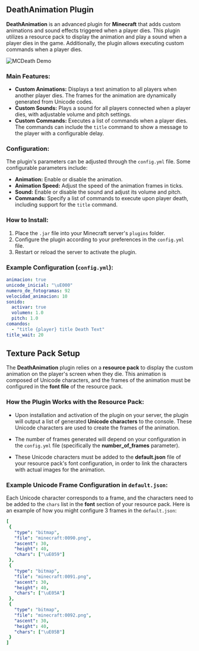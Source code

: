 ## DeathAnimation Plugin

**DeathAnimation** is an advanced plugin for **Minecraft** that adds custom animations and sound effects triggered when a player dies. This plugin utilizes a resource pack to display the animation and play a sound when a player dies in the game. Additionally, the plugin allows executing custom commands when a player dies.

![MCDeath Demo](https://media4.giphy.com/media/v1.Y2lkPTc5MGI3NjExNmtmemdjNjQ3NjlyZmIxbzluYmpoaW1kMzl2ZnU1YW5qcW5mbjQ2eiZlcD12MV9pbnRlcm5hbF9naWZfYnlfaWQmY3Q9Zw/u6OwFS94l8yJCtFVFy/giphy.gif)

  ### Main Features:

  - **Custom Animations:** Displays a text animation to all players when another player dies. The frames for the animation are dynamically generated from Unicode codes.
  - **Custom Sounds:** Plays a sound for all players connected when a player dies, with adjustable volume and pitch settings.
  - **Custom Commands:** Executes a list of commands when a player dies. The commands can include the `title` command to show a message to the player with a configurable delay.
  
  ### Configuration:

  The plugin's parameters can be adjusted through the `config.yml` file. Some configurable parameters include:

  - **Animation:** Enable or disable the animation.
  - **Animation Speed:** Adjust the speed of the animation frames in ticks.
  - **Sound:** Enable or disable the sound and adjust its volume and pitch.
  - **Commands:** Specify a list of commands to execute upon player death, including support for the `title` command.

  ### How to Install:

  1. Place the `.jar` file into your Minecraft server's `plugins` folder.
  2. Configure the plugin according to your preferences in the `config.yml` file.
  3. Restart or reload the server to activate the plugin.

  ### Example Configuration (`config.yml`):

  ```yaml
  animacion: true
  unicode_inicial: "\uE000"
  numero_de_fotogramas: 92
  velocidad_animacion: 10
  sonido:
    activar: true
    volumen: 1.0
    pitch: 1.0
  comandos:
    - "title {player} title Death Text"
  title_wait: 20
```
  ## Texture Pack Setup

  The **DeathAnimation** plugin relies on a **resource pack** to display the custom animation on the player's screen when they die. This animation is composed of Unicode characters, and the frames of the animation must be configured in the **font file** of the resource pack.

  ### How the Plugin Works with the Resource Pack:

  - Upon installation and activation of the plugin on your server, the plugin will output a list of generated **Unicode characters** to the console. These Unicode characters are used to create the frames of the animation.
  
  - The number of frames generated will depend on your configuration in the `config.yml` file (specifically the **number_of_frames** parameter).
  
  - These Unicode characters must be added to the **default.json** file of your resource pack's font configuration, in order to link the characters with actual images for the animation.

  ### Example Unicode Frame Configuration in `default.json`:

  Each Unicode character corresponds to a frame, and the characters need to be added to the `chars` list in the **font** section of your resource pack. Here is an example of how you might configure 3 frames in the `default.json`:

   ```yaml 
  [
    {
      "type": "bitmap",
      "file": "minecraft:0090.png",
      "ascent": 30,
      "height": 40,
      "chars": ["\uE059"]  
    },
    {
      "type": "bitmap",
      "file": "minecraft:0091.png",
      "ascent": 30,
      "height": 40,
      "chars": ["\uE05A"]  
    },
    {
      "type": "bitmap",
      "file": "minecraft:0092.png",
      "ascent": 30,
      "height": 40,
      "chars": ["\uE05B"]  
    }
  ]
